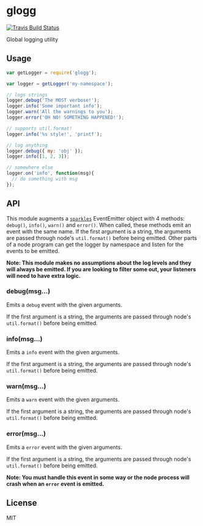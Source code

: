 # glogg

[![Travis Build Status](https://img.shields.io/travis/undertakerjs/glogg/master.svg?label=travis&style=flat-square)](https://travis-ci.org/undertakerjs/glogg)

Global logging utility

## Usage

```js
var getLogger = require('glogg');

var logger = getLogger('my-namespace');

// logs strings
logger.debug('The MOST verbose!');
logger.info('Some important info');
logger.warn('All the warnings to you');
logger.error('OH NO! SOMETHING HAPPENED!');

// supports util.format!
logger.info('%s style!', 'printf');

// log anything
logger.debug({ my: 'obj' });
logger.info([1, 2, 3]);

// somewhere else
logger.on('info', function(msg){
  // do something with msg
});
```

## API

This module augments a [`sparkles`]() EventEmitter object with 4 methods:
`debug()`, `info()`, `warn()` and `error()`. When called, these methods emit
an event with the same name.  If the first argument is a string, the arguments
are passed through node's `util.format()` before being emitted.  Other parts
of a node program can get the logger by namespace and listen for the events to
be emitted.

__Note: This module makes no assumptions about the log levels and they will always
be emitted.  If you are looking to filter some out, your listeners will need to have
extra logic.__

### debug(msg...)

Emits a `debug` event with the given arguments.

If the first argument is a string, the arguments are passed through node's
`util.format()` before being emitted.

### info(msg...)

Emits a `info` event with the given arguments.

If the first argument is a string, the arguments are passed through node's
`util.format()` before being emitted.

### warn(msg...)

Emits a `warn` event with the given arguments.

If the first argument is a string, the arguments are passed through node's
`util.format()` before being emitted.

### error(msg...)

Emits a `error` event with the given arguments.

If the first argument is a string, the arguments are passed through node's
`util.format()` before being emitted.

__Note: You must handle this event in some way or the node process will crash
when an `error` event is emitted.__

## License

MIT
